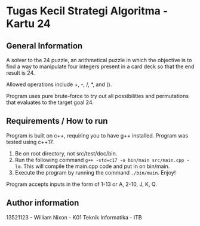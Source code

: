 # Tugas Kecil Strategi Algoritma - Kartu 24

## General Information
A solver to the 24 puzzle, an arithmetical puzzle in which the objective is to find a way to manipulate four integers present in a card deck so that the end result is 24.  

Allowed operations include +, -, /, *, and ().

Program uses pure brute-force to try out all possibilities and permutations that evaluates to the target goal 24.

## Requirements / How to run
Program is built on c++, requiring you to have g++ installed. Program was tested using c++17.

1. Be on root directory, not src/test/doc/bin.
2. Run the following command `g++ -std=c17 -o bin/main src/main.cpp -lm`. This will compile the main.cpp code and put in on bin/main.
3. Execute the program by running the command `./bin/main`. Enjoy!

Program accepts inputs in the form of 1-13 or A, 2-10, J, K, Q.

## Author information
13521123 - William Nixon - K01
Teknik Informatika - ITB